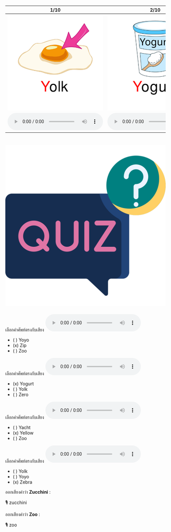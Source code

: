 <div class="carrousel">


|1/10|2/10|3/10|4/10|5/10|6/10|7/10|8/10|9/10|10/10|
| :----: | :----: | :----: | :----: | :----: | :----: | :----: | :----: | :----: | :----: |
|![](/media/img/Y-Z__Yolk.svg)|![](/media/img/Y-Z__Yogurt.svg)|![](/media/img/Y-Z__Yellow.svg)|![](/media/img/Y-Z__Yoyo.svg)|![](/media/img/Y-Z__Zip.svg)|![](/media/img/Y-Z__Yacht.svg)|![](/media/img/Y-Z__Zoo.svg)|![](/media/img/Y-Z__Zebra.svg)|![](/media/img/Y-Z__Zero.svg)|![](/media/img/Y-Z__Zucchini.svg)|
|![](/media/audio/Yolk.mp3)|![](/media/audio/Yogurt.mp3)|![](/media/audio/Yellow.mp3)|![](/media/audio/Yoyo.mp3)|![](/media/audio/Zip.mp3)|![](/media/audio/Yacht.mp3)|![](/media/audio/Zoo.mp3)|![](/media/audio/Zebra.mp3)|![](/media/audio/Zero.mp3)|![](/media/audio/Zucchini.mp3)|

</div>



# ![icon](/media/icons/quiz.svg) 


เลือกคำศัพท์ตรงกับเสียง ![](/media/audio/Zip.mp3) 
 - ( ) Yoyo
 - (x) Zip
 - ( ) Zoo


เลือกคำศัพท์ตรงกับเสียง ![](/media/audio/Yogurt.mp3) 
 - (x) Yogurt
 - ( ) Yolk
 - ( ) Zero


เลือกคำศัพท์ตรงกับเสียง ![](/media/audio/Yellow.mp3) 
 - ( ) Yacht
 - (x) Yellow
 - ( ) Zoo


เลือกคำศัพท์ตรงกับเสียง ![](/media/audio/Zebra.mp3) 
 - ( ) Yolk
 - ( ) Yoyo
 - (x) Zebra

ออกเสียงคำว่า **Zucchini** :

🎙️ zucchini

ออกเสียงคำว่า **Zoo** :

🎙️ zoo


